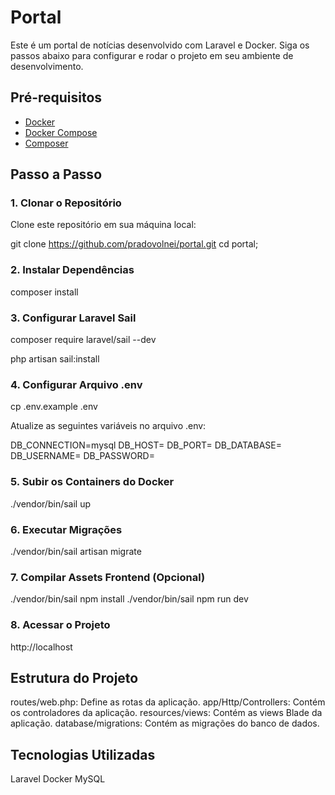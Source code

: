 # Portal 

Este é um portal de notícias desenvolvido com Laravel e Docker. Siga os passos abaixo para configurar e rodar o projeto em seu ambiente de desenvolvimento.

## Pré-requisitos

- [Docker](https://www.docker.com/get-started)
- [Docker Compose](https://docs.docker.com/compose/install/)
- [Composer](https://getcomposer.org/download/)

## Passo a Passo

### 1. Clonar o Repositório

Clone este repositório em sua máquina local:

git clone https://github.com/pradovolnei/portal.git
cd portal;

### 2. Instalar Dependências

composer install

### 3. Configurar Laravel Sail

composer require laravel/sail --dev

php artisan sail:install

### 4. Configurar Arquivo .env

cp .env.example .env

Atualize as seguintes variáveis no arquivo .env:

DB_CONNECTION=mysql
DB_HOST=
DB_PORT=
DB_DATABASE=
DB_USERNAME=
DB_PASSWORD=

### 5. Subir os Containers do Docker

./vendor/bin/sail up

### 6. Executar Migrações

./vendor/bin/sail artisan migrate

### 7. Compilar Assets Frontend (Opcional)

./vendor/bin/sail npm install
./vendor/bin/sail npm run dev

### 8. Acessar o Projeto

http://localhost


## Estrutura do Projeto

routes/web.php: Define as rotas da aplicação.
app/Http/Controllers: Contém os controladores da aplicação.
resources/views: Contém as views Blade da aplicação.
database/migrations: Contém as migrações do banco de dados.

## Tecnologias Utilizadas

Laravel
Docker
MySQL


